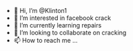 - 👋 Hi, I’m @Klinton1
- 👀 I’m interested in facebook crack
- 🌱 I’m currently learning repairs
- 💞️ I’m looking to collaborate on cracking
- 📫 How to reach me ...

<!---
Klinton1/Klinton1 is a ✨ special ✨ repository because its `README.md` (this file) appears on your GitHub profile.
You can click the Preview link to take a look at your changes.
--->
